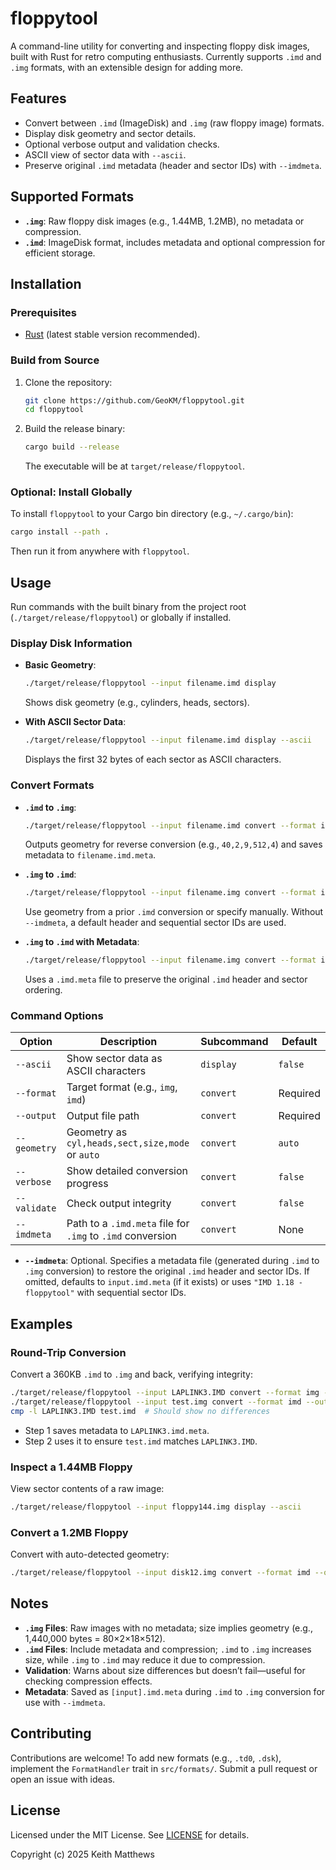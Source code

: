 # floppytool

A command-line utility for converting and inspecting floppy disk images, built with Rust for retro computing enthusiasts. Currently supports `.imd` and `.img` formats, with an extensible design for adding more.

## Features
- Convert between `.imd` (ImageDisk) and `.img` (raw floppy image) formats.
- Display disk geometry and sector details.
- Optional verbose output and validation checks.
- ASCII view of sector data with `--ascii`.
- Preserve original `.imd` metadata (header and sector IDs) with `--imdmeta`.

## Supported Formats
- **`.img`**: Raw floppy disk images (e.g., 1.44MB, 1.2MB), no metadata or compression.
- **`.imd`**: ImageDisk format, includes metadata and optional compression for efficient storage.

## Installation

### Prerequisites
- [Rust](https://www.rust-lang.org/tools/install) (latest stable version recommended).

### Build from Source
1. Clone the repository:
   ```bash
   git clone https://github.com/GeoKM/floppytool.git
   cd floppytool
   ```
2. Build the release binary:
   ```bash
   cargo build --release
   ```
   The executable will be at `target/release/floppytool`.

### Optional: Install Globally
To install `floppytool` to your Cargo bin directory (e.g., `~/.cargo/bin`):
```bash
cargo install --path .
```
Then run it from anywhere with `floppytool`.

## Usage

Run commands with the built binary from the project root (`./target/release/floppytool`) or globally if installed.

### Display Disk Information
- **Basic Geometry**:
  ```bash
  ./target/release/floppytool --input filename.imd display
  ```
  Shows disk geometry (e.g., cylinders, heads, sectors).

- **With ASCII Sector Data**:
  ```bash
  ./target/release/floppytool --input filename.imd display --ascii
  ```
  Displays the first 32 bytes of each sector as ASCII characters.

### Convert Formats
- **`.imd` to `.img`**:
  ```bash
  ./target/release/floppytool --input filename.imd convert --format img --output filename.img --verbose --validate
  ```
  Outputs geometry for reverse conversion (e.g., `40,2,9,512,4`) and saves metadata to `filename.imd.meta`.

- **`.img` to `.imd`**:
  ```bash
  ./target/release/floppytool --input filename.img convert --format imd --output newfilename.imd --geometry 40,2,9,512,4 --verbose --validate
  ```
  Use geometry from a prior `.imd` conversion or specify manually. Without `--imdmeta`, a default header and sequential sector IDs are used.

- **`.img` to `.imd` with Metadata**:
  ```bash
  ./target/release/floppytool --input filename.img convert --format imd --output newfilename.imd --geometry 40,2,9,512,4 --imdmeta filename.imd.meta --verbose --validate
  ```
  Uses a `.imd.meta` file to preserve the original `.imd` header and sector ordering.

### Command Options
| Option         | Description                                              | Subcommand   | Default    |
|-----------------|----------------------------------------------------------|--------------|------------|
| `--ascii`      | Show sector data as ASCII characters                    | `display`    | `false`    |
| `--format`     | Target format (e.g., `img`, `imd`)                      | `convert`    | Required   |
| `--output`     | Output file path                                        | `convert`    | Required   |
| `--geometry`   | Geometry as `cyl,heads,sect,size,mode` or `auto`        | `convert`    | `auto`     |
| `--verbose`    | Show detailed conversion progress                       | `convert`    | `false`    |
| `--validate`   | Check output integrity                                  | `convert`    | `false`    |
| `--imdmeta`    | Path to a `.imd.meta` file for `.img` to `.imd` conversion | `convert`    | None       |

- **`--imdmeta`**: Optional. Specifies a metadata file (generated during `.imd` to `.img` conversion) to restore the original `.imd` header and sector IDs. If omitted, defaults to `input.imd.meta` (if it exists) or uses `"IMD 1.18 - floppytool"` with sequential sector IDs.

## Examples

### Round-Trip Conversion
Convert a 360KB `.imd` to `.img` and back, verifying integrity:
```bash
./target/release/floppytool --input LAPLINK3.IMD convert --format img --output test.img --verbose --validate
./target/release/floppytool --input test.img convert --format imd --output test.imd --geometry 40,2,9,512,4 --imdmeta LAPLINK3.imd.meta --verbose --validate
cmp -l LAPLINK3.IMD test.imd  # Should show no differences
```
- Step 1 saves metadata to `LAPLINK3.imd.meta`.
- Step 2 uses it to ensure `test.imd` matches `LAPLINK3.IMD`.

### Inspect a 1.44MB Floppy
View sector contents of a raw image:
```bash
./target/release/floppytool --input floppy144.img display --ascii
```

### Convert a 1.2MB Floppy
Convert with auto-detected geometry:
```bash
./target/release/floppytool --input disk12.img convert --format imd --output disk12.imd --verbose
```

## Notes
- **`.img` Files**: Raw images with no metadata; size implies geometry (e.g., 1,440,000 bytes = 80×2×18×512).
- **`.imd` Files**: Include metadata and compression; `.imd` to `.img` increases size, while `.img` to `.imd` may reduce it due to compression.
- **Validation**: Warns about size differences but doesn’t fail—useful for checking compression effects.
- **Metadata**: Saved as `[input].imd.meta` during `.imd` to `.img` conversion for use with `--imdmeta`.

## Contributing
Contributions are welcome! To add new formats (e.g., `.td0`, `.dsk`), implement the `FormatHandler` trait in `src/formats/`. Submit a pull request or open an issue with ideas.

## License
Licensed under the MIT License. See [LICENSE](./LICENSE) for details.

Copyright (c) 2025 Keith Matthews

